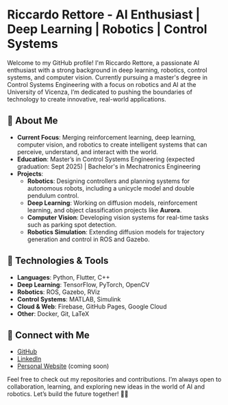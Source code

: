 # Riccardo Rettore - AI Enthusiast | Deep Learning | Robotics | Control Systems

Welcome to my GitHub profile! I'm Riccardo Rettore, a passionate AI enthusiast with a strong background in deep learning, robotics, control systems, and computer vision. Currently pursuing a master's degree in Control Systems Engineering with a focus on robotics and AI at the University of Vicenza, I’m dedicated to pushing the boundaries of technology to create innovative, real-world applications.

## 🚀 About Me

- **Current Focus**: Merging reinforcement learning, deep learning, computer vision, and robotics to create intelligent systems that can perceive, understand, and interact with the world.
- **Education**: Master’s in Control Systems Engineering (expected graduation: Sept 2025) | Bachelor's in Mechatronics Engineering
- **Projects**:
  - **Robotics**: Designing controllers and planning systems for autonomous robots, including a unicycle model and double pendulum control.
  - **Deep Learning**: Working on diffusion models, reinforcement learning, and object classification projects like **Aurora**.
  - **Computer Vision**: Developing vision systems for real-time tasks such as parking spot detection.
  - **Robotics Simulation**: Extending diffusion models for trajectory generation and control in ROS and Gazebo.

## 🔧 Technologies & Tools

- **Languages**: Python, Flutter, C++
- **Deep Learning**: TensorFlow, PyTorch, OpenCV
- **Robotics**: ROS, Gazebo, RViz
- **Control Systems**: MATLAB, Simulink
- **Cloud & Web**: Firebase, GitHub Pages, Google Cloud
- **Other**: Docker, Git, LaTeX

## 🔗 Connect with Me

- [GitHub](https://github.com/1richi1)
- [LinkedIn](https://www.linkedin.com/in/riccardo-rettore)
- [Personal Website](https://yourwebsite.com) (coming soon)

Feel free to check out my repositories and contributions. I’m always open to collaboration, learning, and exploring new ideas in the world of AI and robotics. Let’s build the future together! 🤖🚀

